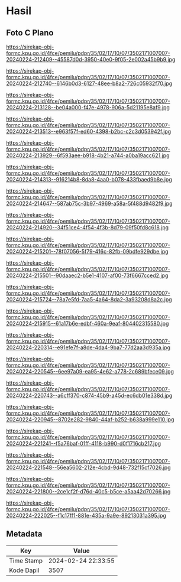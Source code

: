 # Hasil

## Foto C Plano

https://sirekap-obj-formc.kpu.go.id/4fce/pemilu/pdpr/35/02/17/10/07/3502171007007-20240224-212409--45587d0d-3950-40e0-9f05-2e002a45b9b9.jpg

https://sirekap-obj-formc.kpu.go.id/4fce/pemilu/pdpr/35/02/17/10/07/3502171007007-20240224-212740--6146b0d3-6127-48ee-b8a2-726c05932f70.jpg

https://sirekap-obj-formc.kpu.go.id/4fce/pemilu/pdpr/35/02/17/10/07/3502171007007-20240224-213128--be04a000-f47e-4978-906a-5d21195e8af9.jpg

https://sirekap-obj-formc.kpu.go.id/4fce/pemilu/pdpr/35/02/17/10/07/3502171007007-20240224-213513--e963f57f-ed60-4398-b2bc-c2c3d053942f.jpg

https://sirekap-obj-formc.kpu.go.id/4fce/pemilu/pdpr/35/02/17/10/07/3502171007007-20240224-213929--6f593aee-b918-4b21-a744-a0ba19acc621.jpg

https://sirekap-obj-formc.kpu.go.id/4fce/pemilu/pdpr/35/02/17/10/07/3502171007007-20240224-214313--916214b8-8da8-4aa0-b078-433fbaed9b8e.jpg

https://sirekap-obj-formc.kpu.go.id/4fce/pemilu/pdpr/35/02/17/10/07/3502171007007-20240224-214647--587ab75c-3b97-4969-a58a-5f488d9482f9.jpg

https://sirekap-obj-formc.kpu.go.id/4fce/pemilu/pdpr/35/02/17/10/07/3502171007007-20240224-214920--34f51ce4-4f54-4f3b-8d79-09f50fd8c618.jpg

https://sirekap-obj-formc.kpu.go.id/4fce/pemilu/pdpr/35/02/17/10/07/3502171007007-20240224-215201--78f07056-5f79-416c-82fb-09bdfe929dbe.jpg

https://sirekap-obj-formc.kpu.go.id/4fce/pemilu/pdpr/35/02/17/10/07/3502171007007-20240224-215501--90daaec2-b5e1-4107-af00-73f6667cced2.jpg

https://sirekap-obj-formc.kpu.go.id/4fce/pemilu/pdpr/35/02/17/10/07/3502171007007-20240224-215724--78a7e5fd-7aa5-4a64-8da2-3a93208d8a2c.jpg

https://sirekap-obj-formc.kpu.go.id/4fce/pemilu/pdpr/35/02/17/10/07/3502171007007-20240224-215915--61a17b6e-edbf-460a-9eaf-804402315580.jpg

https://sirekap-obj-formc.kpu.go.id/4fce/pemilu/pdpr/35/02/17/10/07/3502171007007-20240224-220314--e91efe7f-a8de-4da4-9ba7-77d2aa3d935a.jpg

https://sirekap-obj-formc.kpu.go.id/4fce/pemilu/pdpr/35/02/17/10/07/3502171007007-20240224-220545--6ee97a09-ea95-4e62-a778-2c689bfece09.jpg

https://sirekap-obj-formc.kpu.go.id/4fce/pemilu/pdpr/35/02/17/10/07/3502171007007-20240224-220743--a6cff370-c874-45b9-a45d-ec6db01e338d.jpg

https://sirekap-obj-formc.kpu.go.id/4fce/pemilu/pdpr/35/02/17/10/07/3502171007007-20240224-220945--8702e282-9840-44af-b252-b638a999e110.jpg

https://sirekap-obj-formc.kpu.go.id/4fce/pemilu/pdpr/35/02/17/10/07/3502171007007-20240224-221241--f5a76baf-01ff-4118-b990-d0f1716cb217.jpg

https://sirekap-obj-formc.kpu.go.id/4fce/pemilu/pdpr/35/02/17/10/07/3502171007007-20240224-221548--56ea5602-212e-4cbd-9d48-732f15cf7026.jpg

https://sirekap-obj-formc.kpu.go.id/4fce/pemilu/pdpr/35/02/17/10/07/3502171007007-20240224-221800--2ce1cf2f-d76d-40c5-b5ce-a5aa42d70266.jpg

https://sirekap-obj-formc.kpu.go.id/4fce/pemilu/pdpr/35/02/17/10/07/3502171007007-20240224-222025--f1c17ff1-881e-435a-9a9e-89213031a395.jpg


## Metadata

| Key        | Value               |
| ---------- | ------------------- |
| Time Stamp | 2024-02-24 22:33:55 |
| Kode Dapil | 3507                |



